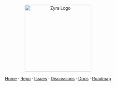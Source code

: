 <p align="center">
  <a href="https://github.com/NOAA-GSL/zyra/wiki">
    <img src="zyra-logo.png" alt="Zyra Logo" width="220" />
  </a>
</p>

<p align="center">
  <a href="https://github.com/NOAA-GSL/zyra/wiki">Home</a>
  · <a href="https://github.com/NOAA-GSL/zyra">Repo</a>
  · <a href="https://github.com/NOAA-GSL/zyra/issues">Issues</a>
  · <a href="https://github.com/NOAA-GSL/zyra/discussions">Discussions</a>
  · <a href="https://noaa-gsl.github.io/zyra/">Docs</a>
  · <a href="https://github.com/NOAA-GSL/zyra/wiki/Roadmap-and-Tracking">Roadmap</a>
</p>

